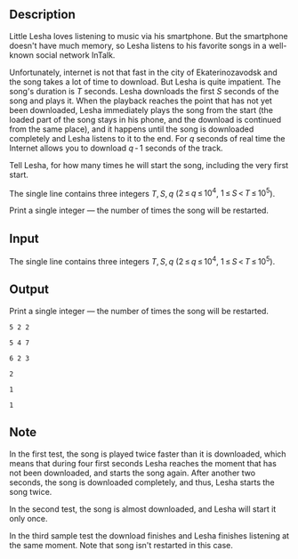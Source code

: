 ## Description

<div><p>Little Lesha loves listening to music via his smartphone. But the smartphone doesn't have much memory, so Lesha listens to his favorite songs in a well-known social network InTalk.</p><p>Unfortunately, internet is not that fast in the city of Ekaterinozavodsk and the song takes a lot of time to download. But Lesha is quite impatient. The song's duration is <span class="tex-span"><i>T</i></span> seconds. Lesha downloads the first <span class="tex-span"><i>S</i></span> seconds of the song and plays it. When the playback reaches the point that has not yet been downloaded, Lesha immediately plays the song from the start (the loaded part of the song stays in his phone, and the download is continued from the same place), and it happens until the song is downloaded completely and Lesha listens to it to the end. For <span class="tex-span"><i>q</i></span> seconds of real time the Internet allows you to download <span class="tex-span"><i>q</i> - 1</span> seconds of the track.</p><p>Tell Lesha, for how many times he will start the song, including the very first start.</p></div><div class="input-specification"><p>The single line contains three integers <span class="tex-span"><i>T</i>, <i>S</i>, <i>q</i></span> (<span class="tex-span">2 ≤ <i>q</i> ≤ 10<sup class="upper-index">4</sup></span>, <span class="tex-span">1 ≤ <i>S</i> &lt; <i>T</i> ≤ 10<sup class="upper-index">5</sup></span>).</p></div><div class="output-specification"><p>Print a single integer&nbsp;— the number of times the song will be restarted.</p></div>

## Input

<p>The single line contains three integers <span class="tex-span"><i>T</i>, <i>S</i>, <i>q</i></span> (<span class="tex-span">2 ≤ <i>q</i> ≤ 10<sup class="upper-index">4</sup></span>, <span class="tex-span">1 ≤ <i>S</i> &lt; <i>T</i> ≤ 10<sup class="upper-index">5</sup></span>).</p>

## Output

<p>Print a single integer&nbsp;— the number of times the song will be restarted.</p>





```input1
5 2 2

```




```input2
5 4 7

```




```input3
6 2 3

```




```output1
2

```




```output2
1

```




```output3
1

```



## Note

<p>In the first test, the song is played twice faster than it is downloaded, which means that during four first seconds Lesha reaches the moment that has not been downloaded, and starts the song again. After another two seconds, the song is downloaded completely, and thus, Lesha starts the song twice.</p><p>In the second test, the song is almost downloaded, and Lesha will start it only once.</p><p>In the third sample test the download finishes and Lesha finishes listening at the same moment. Note that song isn't restarted in this case.</p>
